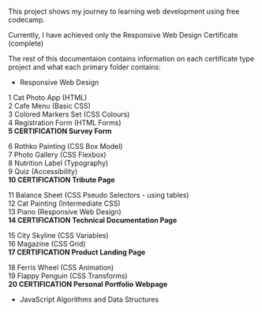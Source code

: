 This project shows my journey to learning web development using free codecamp.

Currently, I have achieved only the Responsive Web Design Certificate (complete)

The rest of this documentaion contains information on each certificate type project and what each primary folder contains:

- Responsive Web Design

1 Cat Photo App (HTML)  
2 Cafe Menu (Basic CSS)  
3 Colored Markers Set (CSS Colours)  
4 Registration Form (HTML Forms)  
**5 CERTIFICATION Survey Form**  

6  Rothko Painting (CSS Box Model)  
7  Photo Gallery (CSS Flexbox)  
8  Nutrition Label (Typography)   
9  Quiz (Accessibility)  
**10 CERTIFICATION Tribute Page**  

11 Balance Sheet (CSS Pseudo Selectors - using tables)  
12 Cat Painting (Intermediate CSS)  
13 Piano (Responsive Web Design)  
**14 CERTIFICATION Technical Documentation Page**  

15 City Skyline (CSS Variables)  
16 Magazine (CSS Grid)  
**17 CERTIFICATION Product Landing Page**  

18 Ferris Wheel (CSS Animation)  
19 Flappy Penguin (CSS Transforms)  
**20 CERTIFICATION Personal Portfolio Webpage**  


- JavaScript Algorithms and Data Structures